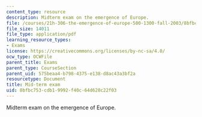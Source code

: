 ```yaml
---
content_type: resource
description: Midterm exam on the emergence of Europe.
file: /courses/21h-306-the-emergence-of-europe-500-1300-fall-2003/8bfbc753cdb19992f40c64d628c22f03_midtermemergence.pdf
file_size: 14011
file_type: application/pdf
learning_resource_types:
- Exams
license: https://creativecommons.org/licenses/by-nc-sa/4.0/
ocw_type: OCWFile
parent_title: Exams
parent_type: CourseSection
parent_uid: 575beaa4-b798-4375-e138-d8ac43a3bf2a
resourcetype: Document
title: Mid-term exam
uid: 8bfbc753-cdb1-9992-f40c-64d628c22f03
---
```

Midterm exam on the emergence of Europe.